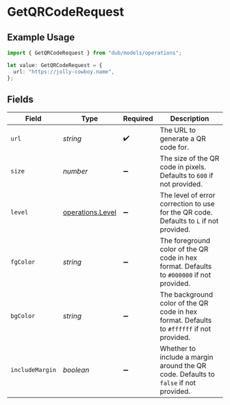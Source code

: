 # GetQRCodeRequest

## Example Usage

```typescript
import { GetQRCodeRequest } from "dub/models/operations";

let value: GetQRCodeRequest = {
  url: "https://jolly-cowboy.name",
};
```

## Fields

| Field                                                                                     | Type                                                                                      | Required                                                                                  | Description                                                                               |
| ----------------------------------------------------------------------------------------- | ----------------------------------------------------------------------------------------- | ----------------------------------------------------------------------------------------- | ----------------------------------------------------------------------------------------- |
| `url`                                                                                     | *string*                                                                                  | :heavy_check_mark:                                                                        | The URL to generate a QR code for.                                                        |
| `size`                                                                                    | *number*                                                                                  | :heavy_minus_sign:                                                                        | The size of the QR code in pixels. Defaults to `600` if not provided.                     |
| `level`                                                                                   | [operations.Level](../../models/operations/level.md)                                      | :heavy_minus_sign:                                                                        | The level of error correction to use for the QR code. Defaults to `L` if not provided.    |
| `fgColor`                                                                                 | *string*                                                                                  | :heavy_minus_sign:                                                                        | The foreground color of the QR code in hex format. Defaults to `#000000` if not provided. |
| `bgColor`                                                                                 | *string*                                                                                  | :heavy_minus_sign:                                                                        | The background color of the QR code in hex format. Defaults to `#ffffff` if not provided. |
| `includeMargin`                                                                           | *boolean*                                                                                 | :heavy_minus_sign:                                                                        | Whether to include a margin around the QR code. Defaults to `false` if not provided.      |